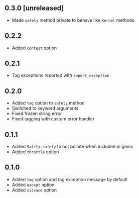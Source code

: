 ## 0.3.0 [unreleased]

- Made `safely` method private to behave like `Kernel` methods

## 0.2.2

- Added `context` option

## 0.2.1

- Tag exceptions reported with `report_exception`

## 0.2.0

- Added `tag` option to `safely` method
- Switched to keyword arguments
- Fixed frozen string error
- Fixed tagging with custom error handler

## 0.1.1

- Added `Safely.safely` to not pollute when included in gems
- Added `throttle` option

## 0.1.0

- Added `tag` option and tag exception message by default
- Added `except` option
- Added `silence` option
